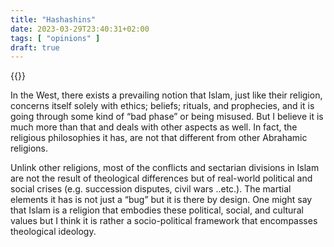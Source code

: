 ```yaml
---
title: "Hashashins"
date: 2023-03-29T23:40:31+02:00
tags: [ "opinions" ]
draft: true
---
```


{{<youtube vG8qmlKdRjs>}}

In the West, there exists a prevailing notion that Islam, just like their religion, concerns itself solely with ethics; 
beliefs; rituals, and prophecies, and it is going through some kind of “bad phase” or being misused. 
But I believe it is much more than that and deals with other aspects as well. In fact, the religious philosophies it has, 
are not that different from other Abrahamic religions.

Unlink other religions, most of the conflicts and sectarian divisions in Islam are not the result of theological differences 
but of real-world political and social crises (e.g. succession disputes, civil wars ..etc.). The martial elements it has 
is not just a “bug” but it is there by design. One might say that Islam is a religion that embodies these political, 
social, and cultural values but I think it is rather a socio-political framework that encompasses theological ideology.
